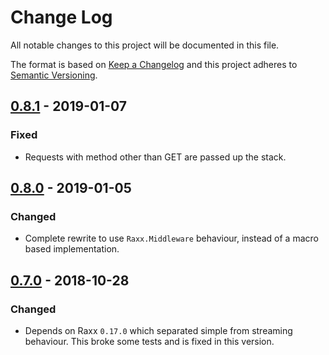 # Change Log

All notable changes to this project will be documented in this file.

The format is based on [Keep a Changelog](http://keepachangelog.com/)
and this project adheres to [Semantic Versioning](http://semver.org/).

## [0.8.1](https://github.com/CrowdHailer/raxx_static/tree/0.8.1) - 2019-01-07

### Fixed

- Requests with method other than GET are passed up the stack.

## [0.8.0](https://github.com/CrowdHailer/raxx_static/tree/0.8.0) - 2019-01-05

### Changed

- Complete rewrite to use `Raxx.Middleware` behaviour, instead of a macro based implementation.

## [0.7.0](https://github.com/CrowdHailer/raxx_static/tree/0.7.0) - 2018-10-28

### Changed

- Depends on Raxx `0.17.0` which separated simple from streaming behaviour.
  This broke some tests and is fixed in this version.
